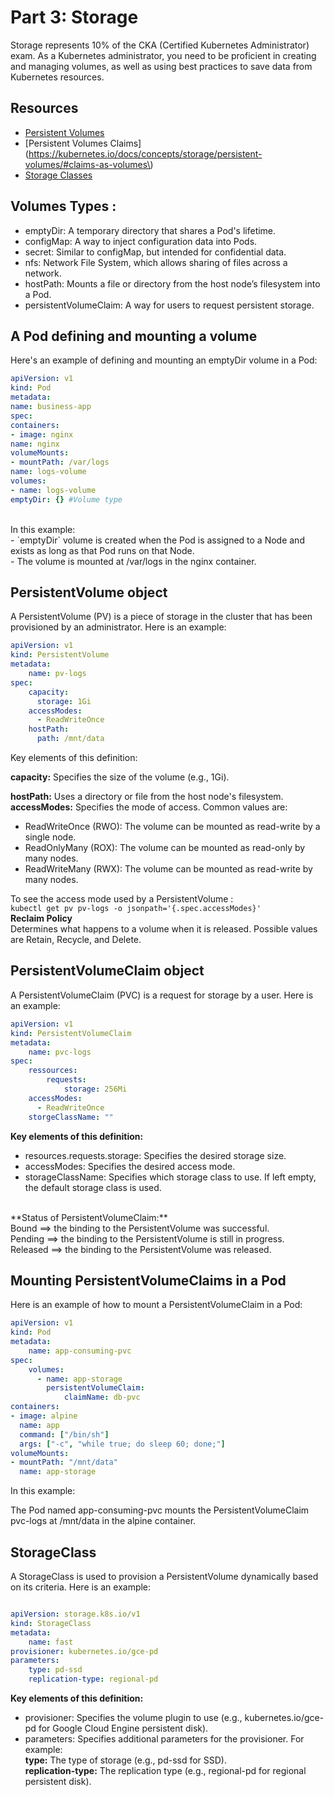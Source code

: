 # Part 3: Storage
Storage represents 10% of the CKA (Certified Kubernetes Administrator) exam. As a Kubernetes administrator, you need to be proficient in creating and managing volumes, as well as using best practices to save data from Kubernetes resources.

## Resources
- [Persistent Volumes](https://kubernetes.io/docs/concepts/storage/persistent-volumes/)
- [Persistent Volumes Claims](https://kubernetes.io/docs/concepts/storage/persistent-volumes/#claims-as-volumes\)
- [Storage Classes](https://kubernetes.io/docs/concepts/storage/storage-classes/)
## Volumes Types : 
- emptyDir: A temporary directory that shares a Pod's lifetime.
- configMap: A way to inject configuration data into Pods.
- secret: Similar to configMap, but intended for confidential data.
- nfs: Network File System, which allows sharing of files across a network.
- hostPath: Mounts a file or directory from the host node’s filesystem into a Pod.
- persistentVolumeClaim: A way for users to request persistent storage.
## A Pod defining and mounting a volume
Here's an example of defining and mounting an emptyDir volume in a Pod:
``` yaml 
apiVersion: v1
kind: Pod
metadata:
name: business-app
spec:
containers:
- image: nginx
name: nginx
volumeMounts:
- mountPath: /var/logs
name: logs-volume
volumes:
- name: logs-volume
emptyDir: {} #Volume type

```
<br>
In this example:
<br>
- `emptyDir` volume is created when the Pod is assigned to a Node and exists as long as that Pod runs on that Node. <br>
- The volume is mounted at /var/logs in the nginx container.

## PersistentVolume object 
A PersistentVolume (PV) is a piece of storage in the cluster that has been provisioned by an administrator. Here is an example:
``` yaml
apiVersion: v1
kind: PersistentVolume 
metadata:
    name: pv-logs
spec:
    capacity:
      storage: 1Gi
    accessModes:    
      - ReadWriteOnce
    hostPath:
      path: /mnt/data
```
Key elements of this definition:

**capacity:** Specifies the size of the volume (e.g., 1Gi). <br>

**hostPath:** Uses a directory or file from the host node's filesystem.  <br>
**accessModes:** Specifies the mode of access. Common values are: <br>
  - ReadWriteOnce (RWO): The volume can be mounted as read-write by a single node.  <br>
  - ReadOnlyMany (ROX): The volume can be mounted as read-only by many nodes.  <br>
  - ReadWriteMany (RWX): The volume can be mounted as read-write by many nodes.  <br>

To see the access mode used by a PersistentVolume : <br>
`kubectl get pv pv-logs -o jsonpath='{.spec.accessModes}'`
<br>
**Reclaim Policy**
<br>
Determines what happens to a volume when it is released. Possible values are Retain, Recycle, and Delete.

## PersistentVolumeClaim object 
A PersistentVolumeClaim (PVC) is a request for storage by a user. Here is an example:
``` yaml
apiVersion: v1
kind: PersistentVolumeClaim
metadata:
    name: pvc-logs
spec:
    ressources:
        requests:
            storage: 256Mi
    accessModes:    
      - ReadWriteOnce
    storgeClassName: ""
```
**Key elements of this definition:**

- resources.requests.storage: Specifies the desired storage size. <br>
- accessModes: Specifies the desired access mode. <br>
- storageClassName: Specifies which storage class to use. If left empty, the default storage class is used.<br>
<br>
**Status of PersistentVolumeClaim:**  <br>
Bound ==> the binding to the PersistentVolume was successful.  <br>
Pending ==> the binding to the PersistentVolume is still in progress. <br>
Released ==> the binding to the PersistentVolume was released. <br>

## Mounting PersistentVolumeClaims in a Pod
Here is an example of how to mount a PersistentVolumeClaim in a Pod:

``` yaml
apiVersion: v1
kind: Pod
metadata:
    name: app-consuming-pvc
spec:
    volumes:
      - name: app-storage
        persistentVolumeClaim:
            claimName: db-pvc
containers:
- image: alpine
  name: app
  command: ["/bin/sh"]
  args: ["-c", "while true; do sleep 60; done;"]
volumeMounts:
- mountPath: "/mnt/data"
  name: app-storage

```
In this example: <br>

The Pod named app-consuming-pvc mounts the PersistentVolumeClaim pvc-logs at /mnt/data in the alpine container.

## StorageClass

A StorageClass is used to provision a PersistentVolume dynamically based on its criteria. Here is an example:


```yaml

apiVersion: storage.k8s.io/v1
kind: StorageClass
metadata:
    name: fast
provisioner: kubernetes.io/gce-pd
parameters:
    type: pd-ssd
    replication-type: regional-pd

```
**Key elements of this definition:**

- provisioner: Specifies the volume plugin to use (e.g., kubernetes.io/gce-pd for Google Cloud Engine persistent disk).
- parameters: Specifies additional parameters for the provisioner. For example: <br>
    **type:** The type of storage (e.g., pd-ssd for SSD). <br>
    **replication-type:** The replication type (e.g., regional-pd for regional persistent disk).